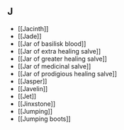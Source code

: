 ## J
- [[Jacinth]]
- [[Jade]]
- [[Jar of basilisk blood]]
- [[Jar of extra healing salve]]
- [[Jar of greater healing salve]]
- [[Jar of medicinal salve]]
- [[Jar of prodigious healing salve]]
- [[Jasper]]
- [[Javelin]]
- [[Jet]]
- [[Jinxstone]]
- [[Jumping]]
- [[Jumping boots]]
